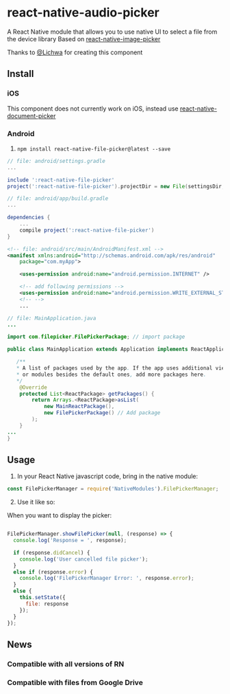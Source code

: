 # react-native-audio-picker
A React Native module that allows you to use native UI to select a file from the device library
Based on [react-native-image-picker](https://github.com/marcshilling/react-native-image-picker)

Thanks to [@Lichwa](https://github.com/Lichwa) for creating this component

## Install

### iOS
This component does not currently work on iOS, instead use [react-native-document-picker](https://github.com/Elyx0/react-native-document-picker)

### Android
1. `npm install react-native-file-picker@latest --save`

```gradle
// file: android/settings.gradle
...

include ':react-native-file-picker'
project(':react-native-file-picker').projectDir = new File(settingsDir, '../node_modules/react-native-file-picker/android')
```
```gradle
// file: android/app/build.gradle
...

dependencies {
    ...
    compile project(':react-native-file-picker')
}
```
```xml
<!-- file: android/src/main/AndroidManifest.xml -->
<manifest xmlns:android="http://schemas.android.com/apk/res/android"
    package="com.myApp">

    <uses-permission android:name="android.permission.INTERNET" />

    <!-- add following permissions -->
    <uses-permission android:name="android.permission.WRITE_EXTERNAL_STORAGE"/>
    <!-- -->
    ...
```
```java
// file: MainApplication.java
...

import com.filepicker.FilePickerPackage; // import package

public class MainApplication extends Application implements ReactApplication {

   /**
   * A list of packages used by the app. If the app uses additional views
   * or modules besides the default ones, add more packages here.
   */
    @Override
    protected List<ReactPackage> getPackages() {
        return Arrays.<ReactPackage>asList(
            new MainReactPackage(),
            new FilePickerPackage() // Add package
        );
    }
...
}

```
## Usage
1. In your React Native javascript code, bring in the native module:

  ```javascript
const FilePickerManager = require('NativeModules').FilePickerManager;
  ```
2. Use it like so:

  When you want to display the picker:
  ```javascript

  FilePickerManager.showFilePicker(null, (response) => {
    console.log('Response = ', response);

    if (response.didCancel) {
      console.log('User cancelled file picker');
    }
    else if (response.error) {
      console.log('FilePickerManager Error: ', response.error);
    }
    else {
      this.setState({
        file: response
      });
    }
  });
  ```

## News
### Compatible with all versions of RN
### Compatible with files from Google Drive

